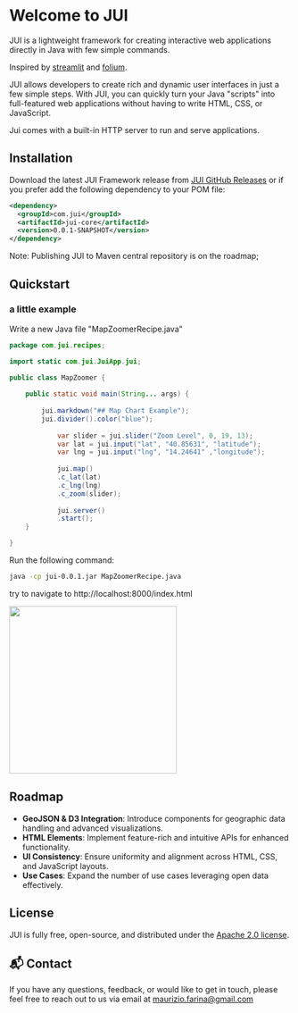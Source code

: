 # Welcome to JUI
JUI is a lightweight framework for creating interactive web applications directly in Java with few simple commands.

Inspired by [streamlit](https://github.com/streamlit/streamlit) and [folium](https://github.com/python-visualization/folium).

JUI allows developers to create rich and dynamic user interfaces in just a few simple steps. With JUI, you can quickly turn your Java "scripts" into full-featured web applications without having to write HTML, CSS, or JavaScript.

Jui comes with a built-in HTTP server to run and serve applications.

## Installation

Download the latest JUI Framework release from [JUI GitHub Releases](https://github.com/mwzero/jui/releases) or if you prefer add the following dependency to your POM file:

```xml
<dependency>
  <groupId>com.jui</groupId>
  <artifactId>jui-core</artifactId>
  <version>0.0.1-SNAPSHOT</version>
</dependency>
```

Note: Publishing JUI to Maven central repository is on the roadmap; 

## Quickstart

### a little example

Write a new Java file "MapZoomerRecipe.java"

```java
package com.jui.recipes;

import static com.jui.JuiApp.jui;

public class MapZoomer {
	
	public static void main(String... args) {
		
		jui.markdown("## Map Chart Example");
		jui.divider().color("blue");
    	
    		var slider = jui.slider("Zoom Level", 0, 19, 13);
    		var lat = jui.input("lat", "40.85631", "latitude");
    		var lng = jui.input("lng", "14.24641" ,"longitude");
    	
    		jui.map()
			.c_lat(lat)
			.c_lng(lng)
			.c_zoom(slider);
    	
    		jui.server()
			.start();
	}

}
```

Run the following command:

```sh
java -cp jui-0.0.1.jar MapZoomerRecipe.java
```

try to navigate to http://localhost:8000/index.html

<img src="https://raw.githubusercontent.com/mwzero/jui/main/assets/images/little-example.gif" width="300">

## Roadmap

- **GeoJSON & D3 Integration**: Introduce components for geographic data handling and advanced visualizations.
- **HTML Elements**: Implement feature-rich and intuitive APIs for enhanced functionality.
- **UI Consistency**: Ensure uniformity and alignment across HTML, CSS, and JavaScript layouts.
- **Use Cases**: Expand the number of use cases leveraging open data effectively.

## License
JUI is fully free, open-source, and distributed under the [Apache 2.0 license](https://www.apache.org/licenses/LICENSE-2.0).

## 📬 Contact

If you have any questions, feedback, or would like to get in touch, please feel free to reach out to us via email at [maurizio.farina@gmail.com](mailto:mauirizio.farina@gmail.com)

